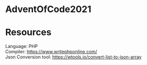 # AdventOfCode2021

# Resources

Language: PHP  
Compiler: https://www.writephponline.com/  
Json Conversion tool: https://wtools.io/convert-list-to-json-array  
